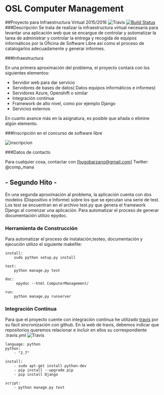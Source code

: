 # OSL Computer Management

##Proyecto para Infraestructura Virtual 2015/2016
![Travis](https://travis-ci.org/hugobarzano/osl-computer-management.svg?branch=master) [![Build Status](https://snap-ci.com/hugobarzano/osl-computer-management/branch/master/build_image)](https://snap-ci.com/hugobarzano/osl-computer-management/branch/master)
###Descripción
Se trata de realizar la infraestructura virtual necesaria para levantar una aplicación web que se encargue de controlar y automatizar la tarea de administrar y controlar la entrega y recogida de equipos informáticos por la Oficina de Software Libre así como el proceso de catalogarlos adecuadamente y generar informes.

###Infraestructura

En una primera aproximación del problema, el proyecto contará con los siguientes elementos:

- Servidor web para dar servicio
- Servidores de bases de datos( Datos equipos informáticos e informes)
- Servidores Azure, Openshift o similar
- Integración continua
- Framework de alto nivel, como por ejemplo Django 
- Servicios externos

En cuanto avance más en la asignatura, es posible que añada o elimine algún elemento. 


###Inscripción en el concurso de software libre

![inscripcion](https://www.dropbox.com/s/7yrlzu2pkvbtobb/concurso.png?dl=1)

###Datos de contacto

Para cualquier cosa, contactar con [hugobarzano@gmail.com]
Twitter: @comp_mana


## - Segundo Hito - 

En una segunda aproximación al problema, la aplicación cuenta con dos modelos (Dispositivo e Informe) sobre los que se ejecutan una serie de test. Los test se encuentran en el archivo test.py que genera el framework Django al comenzar una aplicación. Para automatizar el proceso de generar documentación utilizo epydoc.

### Herramienta de Construcción

Para automatizar el proceso de instalación,testeo, documentación y ejecución utilizo el siguiente makefile:

	install: 
		sudo python setup.py install
	
	test: 
		python manage.py test

	doc:
		 epydoc --html ComputerManagement/
	
	run:
		python manage.py runserver

### Integración Continua

Para que el proyecto cuente con integración continua he utilizado [travis](https://travis-ci.org/) por su fácil sincronización con github.
En la web de travis, debemos indicar que repositorios queremos relacionar e incluir en ellos su correspondiente .travis.yml 
![Travis](https://travis-ci.org/hugobarzano/osl-computer-management.svg?branch=master)

	language: python
	python:
 		- "2.7"

	install:
 		- sudo apt-get install python-dev
 		- pip install --upgrade pip 
 		- pip install Django 

	script:
 		- python manage.py test




